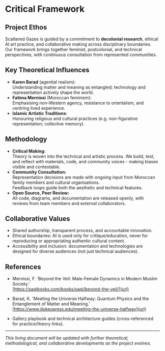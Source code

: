 # Critical Framework

## Project Ethos

Scattered Gazes is guided by a commitment to **decolonial research**, ethical AI art practice, and collaborative making across disciplinary boundaries.  
Our framework brings together feminist, postcolonial, and technical perspectives, with continuous consultation from represented communities.

## Key Theoretical Influences

- **Karen Barad** (agential realism):  
  Understanding matter and meaning as entangled; technology and representation actively shape the world.
- **Fatima Mernissi** (Moroccan feminism):  
  Emphasising non-Western agency, resistance to orientalism, and centring lived experience.
- **Islamic Artistic Traditions**:  
  Honouring religious and cultural practices (e.g. non-figurative representation; collective memory).

## Methodology

- **Critical Making:**  
  Theory is woven into the technical and artistic process. We build, test, and reflect with materials, code, and community voices - making biases visible and contestable.
- **Community Consultation:**  
  Representation decisions are made with ongoing input from Moroccan family members and cultural organisations.  
  Feedback loops guide both the aesthetic and technical features.
- **Open Source, Peer Review:**  
  All code, diagrams, and documentation are released openly, with reviews from team members and external collaborators.

## Collaborative Values

- Shared authorship, transparent process, and accountable innovation.
- Ethical boundaries: AI is used only for critique/education, never for reproducing or appropriating authentic cultural content.
- Accessibility and inclusion: documentation and technologies are designed for diverse audiences (not just technical audiences).

## References

- Mernissi, F. 'Beyond the Veil: Male-Female Dynamics in Modern Muslim Society.'     
[https://saqibooks.com/books/saqi/beyond-the-veil/](url)

- Barad, K. 'Meeting the Universe Halfway: Quantum Physics and the Entanglement of Matter and Meaning.'
[https://www.dukeupress.edu/meeting-the-universe-halfway](url)

- Gallery playbook and technical architecture guides (cross-referenced for practice/theory links).

***

*This living document will be updated with further theoretical, methodological, and collaborative developments as the project evolves.*


